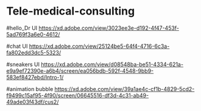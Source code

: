 # Tele-medical-consulting
#hello_Dr UI
https://xd.adobe.com/view/3023ee3e-d192-4f47-453f-5ad769f3a6e0-4612/

#chat UI
https://xd.adobe.com/view/25124be5-64f4-4716-6c3a-fa802edd3dc5-5323/

#sneakers UI
https://xd.adobe.com/view/d08548ba-be51-4334-621a-e9a9ef72390e-a6b4/screen/ea056bdb-592f-4548-9bb9-583ef8427ebd/Intro-1/

#animation bubble 
https://xd.adobe.com/view/39a1ae4c-cf1b-4829-5cd2-f9499c15af95-4f90/screen/06645516-df3d-4c31-ab49-49ade03f43df/cus2/
